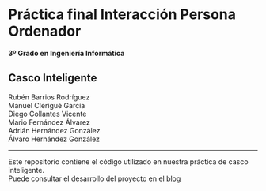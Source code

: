 # Práctica final Interacción Persona Ordenador
**3º Grado en Ingeniería Informática**

## Casco Inteligente  
Rubén Barrios Rodríguez  
Manuel Clerigué García  
Diego Collantes Vicente  
Mario Fernández Álvarez  
Adrián Hernández González  
Álvaro Hernández González  

*****

Este repositorio contiene el código utilizado en nuestra práctica de casco inteligente.  
Puede consultar el desarrollo del proyecto en el [blog](https://creandouncascointeligente.blogspot.com/)
